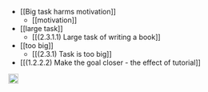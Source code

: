 
- [[Big task harms motivation]]
    - [[motivation]]
- [[large task]]
    - [[(2.3.1.1) Large task of writing a book]]
- [[too big]]
    - [[(2.3.1) Task is too big]]
- [[(1.2.2.2) Make the goal closer - the effect of tutorial]]

<img src='https://scrapbox.io/api/pages/nishio/en/icon' alt='en.icon' height="19.5"/>